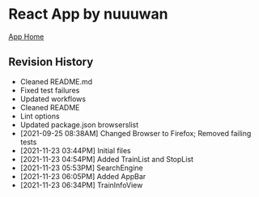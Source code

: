 # React App by nuuuwan

[App Home](https://nuuuwan.github.io/railway_lk_app)

## Revision History
  * Cleaned README.md
  * Fixed test failures
  * Updated workflows
  * Cleaned README
  * Lint options
  * Updated package.json browserslist
  *  [2021-09-25 08:38AM] Changed Browser to Firefox; Removed failing tests
  *  [2021-11-23 03:44PM] Initial files
  *  [2021-11-23 04:54PM] Added TrainList and StopList
  *  [2021-11-23 05:53PM] SearchEngine
  *  [2021-11-23 06:05PM] Added AppBar
  *  [2021-11-23 06:34PM] TrainInfoView
